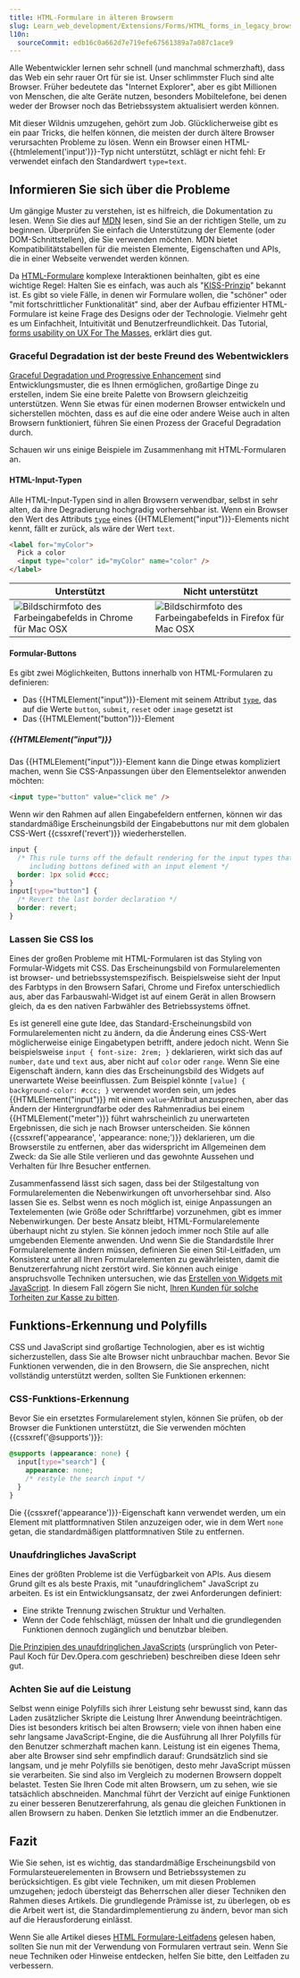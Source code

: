 ```yaml
---
title: HTML-Formulare in älteren Browsern
slug: Learn_web_development/Extensions/Forms/HTML_forms_in_legacy_browsers
l10n:
  sourceCommit: edb16c0a662d7e719efe67561389a7a087c1ace9
---
```


Alle Webentwickler lernen sehr schnell (und manchmal schmerzhaft), dass das Web ein sehr rauer Ort für sie ist. Unser schlimmster Fluch sind alte Browser. Früher bedeutete das "Internet Explorer", aber es gibt Millionen von Menschen, die alte Geräte nutzen, besonders Mobiltelefone, bei denen weder der Browser noch das Betriebssystem aktualisiert werden können.

Mit dieser Wildnis umzugehen, gehört zum Job. Glücklicherweise gibt es ein paar Tricks, die helfen können, die meisten der durch ältere Browser verursachten Probleme zu lösen. Wenn ein Browser einen HTML-{{htmlelement('input')}}-Typ nicht unterstützt, schlägt er nicht fehl: Er verwendet einfach den Standardwert `type=text`.

## Informieren Sie sich über die Probleme

Um gängige Muster zu verstehen, ist es hilfreich, die Dokumentation zu lesen. Wenn Sie dies auf [MDN](/) lesen, sind Sie an der richtigen Stelle, um zu beginnen. Überprüfen Sie einfach die Unterstützung der Elemente (oder DOM-Schnittstellen), die Sie verwenden möchten. MDN bietet Kompatibilitätstabellen für die meisten Elemente, Eigenschaften und APIs, die in einer Webseite verwendet werden können.

Da [HTML-Formulare](/de/docs/Learn_web_development/Extensions/Forms) komplexe Interaktionen beinhalten, gibt es eine wichtige Regel: Halten Sie es einfach, was auch als "[KISS-Prinzip](https://de.wikipedia.org/wiki/KISS-Prinzip)" bekannt ist. Es gibt so viele Fälle, in denen wir Formulare wollen, die "schöner" oder "mit fortschrittlicher Funktionalität" sind, aber der Aufbau effizienter HTML-Formulare ist keine Frage des Designs oder der Technologie. Vielmehr geht es um Einfachheit, Intuitivität und Benutzerfreundlichkeit. Das Tutorial, [forms usability on UX For The Masses,](https://www.uxforthemasses.com/forms-usability/) erklärt dies gut.

### Graceful Degradation ist der beste Freund des Webentwicklers

[Graceful Degradation und Progressive Enhancement](https://www.sitepoint.com/progressive-enhancement-graceful-degradation-choice/) sind Entwicklungsmuster, die es Ihnen ermöglichen, großartige Dinge zu erstellen, indem Sie eine breite Palette von Browsern gleichzeitig unterstützen. Wenn Sie etwas für einen modernen Browser entwickeln und sicherstellen möchten, dass es auf die eine oder andere Weise auch in alten Browsern funktioniert, führen Sie einen Prozess der Graceful Degradation durch.

Schauen wir uns einige Beispiele im Zusammenhang mit HTML-Formularen an.

#### HTML-Input-Typen

Alle HTML-Input-Typen sind in allen Browsern verwendbar, selbst in sehr alten, da ihre Degradierung hochgradig vorhersehbar ist. Wenn ein Browser den Wert des Attributs [`type`](/de/docs/Web/HTML/Reference/Elements/input#type) eines {{HTMLElement("input")}}-Elements nicht kennt, fällt er zurück, als wäre der Wert `text`.

```html
<label for="myColor">
  Pick a color
  <input type="color" id="myColor" name="color" />
</label>
```

<table class="no-markdown">
  <thead>
    <tr>
      <th>Unterstützt</th>
      <th>Nicht unterstützt</th>
    </tr>
  </thead>
  <tbody>
    <tr>
      <td>
        <img
          alt="Bildschirmfoto des Farbeingabefelds in Chrome für Mac OSX"
          src="color-fallback-chrome.png"
        />
      </td>
      <td>
        <img
          alt="Bildschirmfoto des Farbeingabefelds in Firefox für Mac OSX"
          src="color-fallback-firefox.png"
        />
      </td>
    </tr>
  </tbody>
</table>

#### Formular-Buttons

Es gibt zwei Möglichkeiten, Buttons innerhalb von HTML-Formularen zu definieren:

- Das {{HTMLElement("input")}}-Element mit seinem Attribut [`type`](/de/docs/Web/HTML/Reference/Elements/input#type), das auf die Werte `button`, `submit`, `reset` oder `image` gesetzt ist
- Das {{HTMLElement("button")}}-Element

##### {{HTMLElement("input")}}

Das {{HTMLElement("input")}}-Element kann die Dinge etwas kompliziert machen, wenn Sie CSS-Anpassungen über den Elementselektor anwenden möchten:

```html
<input type="button" value="click me" />
```

Wenn wir den Rahmen auf allen Eingabefeldern entfernen, können wir das standardmäßige Erscheinungsbild der Eingabebuttons nur mit dem globalen CSS-Wert {{cssxref('revert')}} wiederherstellen.

```css
input {
  /* This rule turns off the default rendering for the input types that have a border,
     including buttons defined with an input element */
  border: 1px solid #ccc;
}
input[type="button"] {
  /* Revert the last border declaration */
  border: revert;
}
```

### Lassen Sie CSS los

Eines der großen Probleme mit HTML-Formularen ist das Styling von Formular-Widgets mit CSS. Das Erscheinungsbild von Formularelementen ist browser- und betriebssystemspezifisch. Beispielsweise sieht der Input des Farbtyps in den Browsern Safari, Chrome und Firefox unterschiedlich aus, aber das Farbauswahl-Widget ist auf einem Gerät in allen Browsern gleich, da es den nativen Farbwähler des Betriebssystems öffnet.

Es ist generell eine gute Idee, das Standard-Erscheinungsbild von Formularelementen nicht zu ändern, da die Änderung eines CSS-Wert möglicherweise einige Eingabetypen betrifft, andere jedoch nicht. Wenn Sie beispielsweise `input { font-size: 2rem; }` deklarieren, wirkt sich das auf `number`, `date` und `text` aus, aber nicht auf `color` oder `range`. Wenn Sie eine Eigenschaft ändern, kann dies das Erscheinungsbild des Widgets auf unerwartete Weise beeinflussen. Zum Beispiel könnte `[value] { background-color: #ccc; }` verwendet worden sein, um jedes {{HTMLElement("input")}} mit einem `value`-Attribut anzusprechen, aber das Ändern der Hintergrundfarbe oder des Rahmenradius bei einem {{HTMLElement("meter")}} führt wahrscheinlich zu unerwarteten Ergebnissen, die sich je nach Browser unterscheiden. Sie können {{cssxref('appearance', 'appearance: none;')}} deklarieren, um die Browserstile zu entfernen, aber das widerspricht im Allgemeinen dem Zweck: da Sie alle Stile verlieren und das gewohnte Aussehen und Verhalten für Ihre Besucher entfernen.

Zusammenfassend lässt sich sagen, dass bei der Stilgestaltung von Formularelementen die Nebenwirkungen oft unvorhersehbar sind. Also lassen Sie es. Selbst wenn es noch möglich ist, einige Anpassungen an Textelementen (wie Größe oder Schriftfarbe) vorzunehmen, gibt es immer Nebenwirkungen. Der beste Ansatz bleibt, HTML-Formularelemente überhaupt nicht zu stylen. Sie können jedoch immer noch Stile auf alle umgebenden Elemente anwenden. Und wenn Sie die Standardstile Ihrer Formularelemente ändern müssen, definieren Sie einen Stil-Leitfaden, um Konsistenz unter all Ihren Formularelementen zu gewährleisten, damit die Benutzererfahrung nicht zerstört wird. Sie können auch einige anspruchsvolle Techniken untersuchen, wie das [Erstellen von Widgets mit JavaScript](/de/docs/Learn_web_development/Extensions/Forms/How_to_build_custom_form_controls). In diesem Fall zögern Sie nicht, [Ihren Kunden für solche Torheiten zur Kasse zu bitten](https://www.smashingmagazine.com/2011/11/but-the-client-wants-ie-6-support/).

## Funktions-Erkennung und Polyfills

CSS und JavaScript sind großartige Technologien, aber es ist wichtig sicherzustellen, dass Sie alte Browser nicht unbrauchbar machen. Bevor Sie Funktionen verwenden, die in den Browsern, die Sie ansprechen, nicht vollständig unterstützt werden, sollten Sie Funktionen erkennen:

### CSS-Funktions-Erkennung

Bevor Sie ein ersetztes Formularelement stylen, können Sie prüfen, ob der Browser die Funktionen unterstützt, die Sie verwenden möchten {{cssxref('@supports')}}:

```css
@supports (appearance: none) {
  input[type="search"] {
    appearance: none;
    /* restyle the search input */
  }
}
```

Die {{cssxref('appearance')}}-Eigenschaft kann verwendet werden, um ein Element mit plattformnativen Stilen anzuzeigen oder, wie in dem Wert `none` getan, die standardmäßigen plattformnativen Stile zu entfernen.

### Unaufdringliches JavaScript

Eines der größten Probleme ist die Verfügbarkeit von APIs. Aus diesem Grund gilt es als beste Praxis, mit "unaufdringlichem" JavaScript zu arbeiten. Es ist ein Entwicklungsansatz, der zwei Anforderungen definiert:

- Eine strikte Trennung zwischen Struktur und Verhalten.
- Wenn der Code fehlschlägt, müssen der Inhalt und die grundlegenden Funktionen dennoch zugänglich und benutzbar bleiben.

[Die Prinzipien des unaufdringlichen JavaScripts](https://www.w3.org/wiki/The_principles_of_unobtrusive_JavaScript) (ursprünglich von Peter-Paul Koch für Dev.Opera.com geschrieben) beschreiben diese Ideen sehr gut.

### Achten Sie auf die Leistung

Selbst wenn einige Polyfills sich ihrer Leistung sehr bewusst sind, kann das Laden zusätzlicher Skripte die Leistung Ihrer Anwendung beeinträchtigen. Dies ist besonders kritisch bei alten Browsern; viele von ihnen haben eine sehr langsame JavaScript-Engine, die die Ausführung all Ihrer Polyfills für den Benutzer schmerzhaft machen kann. Leistung ist ein eigenes Thema, aber alte Browser sind sehr empfindlich darauf: Grundsätzlich sind sie langsam, und je mehr Polyfills sie benötigen, desto mehr JavaScript müssen sie verarbeiten. Sie sind also im Vergleich zu modernen Browsern doppelt belastet. Testen Sie Ihren Code mit alten Browsern, um zu sehen, wie sie tatsächlich abschneiden. Manchmal führt der Verzicht auf einige Funktionen zu einer besseren Benutzererfahrung, als genau die gleichen Funktionen in allen Browsern zu haben. Denken Sie letztlich immer an die Endbenutzer.

## Fazit

Wie Sie sehen, ist es wichtig, das standardmäßige Erscheinungsbild von Formularsteuerelementen in Browsern und Betriebssystemen zu berücksichtigen. Es gibt viele Techniken, um mit diesen Problemen umzugehen; jedoch übersteigt das Beherrschen aller dieser Techniken den Rahmen dieses Artikels. Die grundlegende Prämisse ist, zu überlegen, ob es die Arbeit wert ist, die Standardimplementierung zu ändern, bevor man sich auf die Herausforderung einlässt.

Wenn Sie alle Artikel dieses [HTML Formulare-Leitfadens](/de/docs/Learn_web_development/Extensions/Forms) gelesen haben, sollten Sie nun mit der Verwendung von Formularen vertraut sein. Wenn Sie neue Techniken oder Hinweise entdecken, helfen Sie bitte, den Leitfaden zu verbessern.
